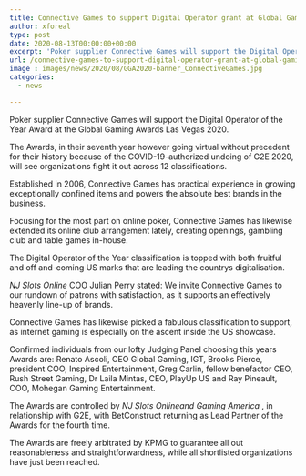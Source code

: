 ```yaml
---
title: Connective Games to support Digital Operator grant at Global Gaming Awards Las Vegas 2020
author: xforeal 
type: post
date: 2020-08-13T00:00:00+00:00
excerpt: 'Poker supplier Connective Games will support the Digital Operator of the Year Award at the Global Gaming Awards Las Vegas 2020 '
url: /connective-games-to-support-digital-operator-grant-at-global-gaming-awards-las-vegas-2020/
image : images/news/2020/08/GGA2020-banner_ConnectiveGames.jpg
categories:
  - news

---
```

Poker supplier Connective Games will support the Digital Operator of the Year Award at the Global Gaming Awards Las Vegas 2020. 

The Awards, in their seventh year however going virtual without precedent for their history because of the COVID-19-authorized undoing of G2E 2020, will see organizations fight it out across 12 classifications. 

Established in 2006, Connective Games has practical experience in growing exceptionally confined items and powers the absolute best brands in the business. 

Focusing for the most part on online poker, Connective Games has likewise extended its online club arrangement lately, creating openings, gambling club and table games in-house. 

The Digital Operator of the Year classification is topped with both fruitful and off and-coming US marks that are leading the countrys digitalisation. 

_NJ Slots Online_ COO Julian Perry stated: We invite Connective Games to our rundown of patrons with satisfaction, as it supports an effectively heavenly line-up of brands. 

Connective Games has likewise picked a fabulous classification to support, as internet gaming is especially on the ascent inside the US showcase. 

Confirmed individuals from our lofty Judging Panel choosing this years Awards are: Renato Ascoli, CEO Global Gaming, IGT, Brooks Pierce, president COO, Inspired Entertainment, Greg Carlin, fellow benefactor CEO, Rush Street Gaming, Dr Laila Mintas, CEO, PlayUp US and Ray Pineault, COO, Mohegan Gaming Entertainment. 

The Awards are controlled by _NJ Slots Onlineand Gaming America_ , in relationship with G2E, with BetConstruct returning as Lead Partner of the Awards for the fourth time. 

The Awards are freely arbitrated by KPMG to guarantee all out reasonableness and straightforwardness, while all shortlisted organizations have just been reached.